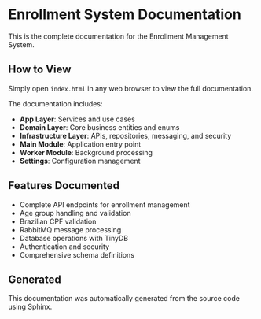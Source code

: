 # Enrollment System Documentation

This is the complete documentation for the Enrollment Management System.

## How to View

Simply open `index.html` in any web browser to view the full documentation.

The documentation includes:
- **App Layer**: Services and use cases
- **Domain Layer**: Core business entities and enums
- **Infrastructure Layer**: APIs, repositories, messaging, and security
- **Main Module**: Application entry point
- **Worker Module**: Background processing
- **Settings**: Configuration management

## Features Documented

- Complete API endpoints for enrollment management
- Age group handling and validation
- Brazilian CPF validation
- RabbitMQ message processing
- Database operations with TinyDB
- Authentication and security
- Comprehensive schema definitions

## Generated

This documentation was automatically generated from the source code using Sphinx.
